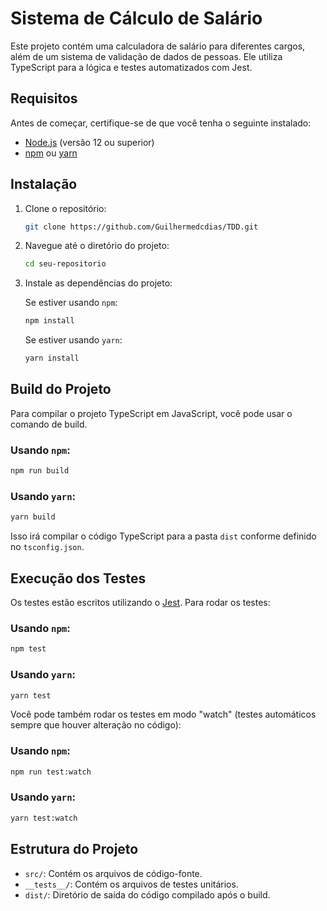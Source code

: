 
# Sistema de Cálculo de Salário

Este projeto contém uma calculadora de salário para diferentes cargos, além de um sistema de validação de dados de pessoas. Ele utiliza TypeScript para a lógica e testes automatizados com Jest.

## Requisitos

Antes de começar, certifique-se de que você tenha o seguinte instalado:

- [Node.js](https://nodejs.org/) (versão 12 ou superior)
- [npm](https://www.npmjs.com/get-npm) ou [yarn](https://yarnpkg.com/)

## Instalação

1. Clone o repositório:

   ```bash
   git clone https://github.com/Guilhermedcdias/TDD.git
   ```

2. Navegue até o diretório do projeto:

   ```bash
   cd seu-repositorio
   ```

3. Instale as dependências do projeto:

   Se estiver usando `npm`:

   ```bash
   npm install
   ```

   Se estiver usando `yarn`:

   ```bash
   yarn install
   ```

## Build do Projeto

Para compilar o projeto TypeScript em JavaScript, você pode usar o comando de build.

### Usando `npm`:

```bash
npm run build
```

### Usando `yarn`:

```bash
yarn build
```

Isso irá compilar o código TypeScript para a pasta `dist` conforme definido no `tsconfig.json`.

## Execução dos Testes

Os testes estão escritos utilizando o [Jest](https://jestjs.io/). Para rodar os testes:

### Usando `npm`:

```bash
npm test
```

### Usando `yarn`:

```bash
yarn test
```

Você pode também rodar os testes em modo "watch" (testes automáticos sempre que houver alteração no código):

### Usando `npm`:

```bash
npm run test:watch
```

### Usando `yarn`:

```bash
yarn test:watch
```

## Estrutura do Projeto

- `src/`: Contém os arquivos de código-fonte.
- `__tests__/`: Contém os arquivos de testes unitários.
- `dist/`: Diretório de saída do código compilado após o build.